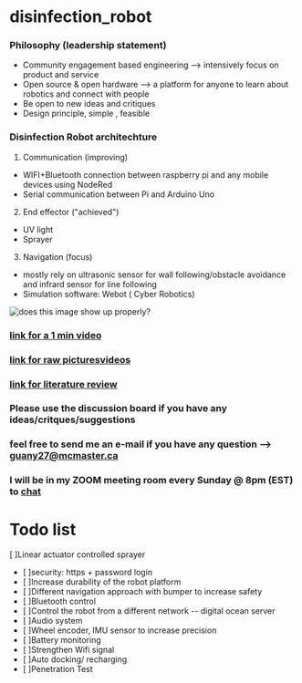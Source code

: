 # disinfection_robot

### Philosophy (leadership statement)
- Community engagement based engineering --> intensively focus on product and service
- Open source & open hardware --> a platform for anyone to learn about robotics and connect with people
- Be open to new ideas and critiques
- Design principle, simple , feasible 

### Disinfection Robot architechture
1. Communication (improving)
- WIFI+Bluetooth connection between raspberry pi and any mobile devices using NodeRed
- Serial communication between Pi and Arduino Uno

2. End effector ("achieved")
-  UV light
-  Sprayer

3. Navigation (focus)
- mostly rely on ultrasonic sensor for wall following/obstacle avoidance and infrard sensor for line following
- Simulation software: Webot ( Cyber Robotics)


![does this image show up properly?](C:\Users\GSOHO\Desktop\Picture1)


### [link for a 1 min video](https://youtu.be/DklAGDz4AtY)
### [link for raw picturesvideos](https://drive.google.com/drive/folders/1CXR6q5mwqL5NxeNnCfcUFJ0lyBzkWC9R?usp=sharing)
### [link for literature review](https://docs.google.com/document/d/1W_xQn0CdwW78urU5YeByii7AZVh4l2zxzDyNEFPVSTU/edit?usp=sharing)
### Please use the discussion board if you have any ideas/critques/suggestions
### feel free to send me an e-mail if you have any question --> guany27@mcmaster.ca
### I will be in my ZOOM meeting room every Sunday @ 8pm (EST) to [chat](https://mcmaster.zoom.us/j/2621494308)



# Todo list
[ ]Linear actuator controlled sprayer 
- [ ]security: https + password login 
- [ ]Increase durability of the robot platform 
- [ ]Different navigation approach  with bumper to increase safety
- [ ]Bluetooth control 
- [ ]Control the robot from a different network -- digital ocean server
- [ ]Audio system
- [ ]Wheel encoder, IMU sensor to increase precision
- [ ]Battery monitoring
- [ ]Strengthen Wifi signal
- [ ]Auto docking/ recharging
- [ ]Penetration Test
